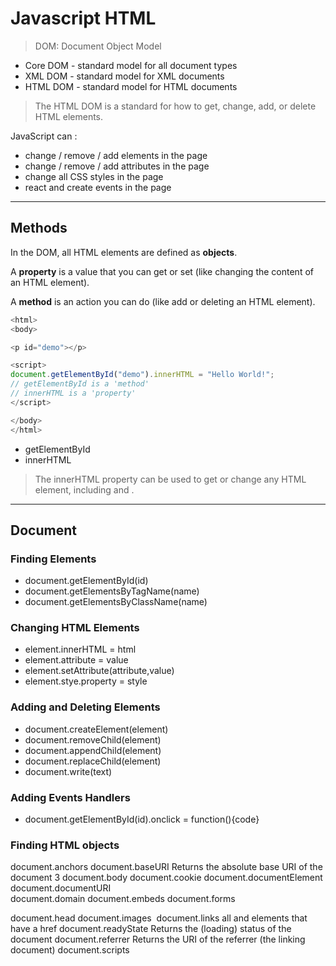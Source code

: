 # Javascript HTML

> DOM: Document Object Model

* Core DOM - standard model for all document types
* XML DOM - standard model for XML documents
* HTML DOM - standard model for HTML documents

> The HTML DOM is a standard for how to get, change, add, or delete HTML elements.

JavaScript can :

* change / remove / add elements in the page
* change / remove / add attributes in the page
* change all CSS styles in the page
* react and create events in the page

---

## Methods

In the DOM, all HTML elements are defined as **objects**.

A **property** is a value that you can get or set (like changing the content of an HTML element).

A **method** is an action you can do (like add or deleting an HTML element).

```javascript
<html>
<body>

<p id="demo"></p>

<script>
document.getElementById("demo").innerHTML = "Hello World!";
// getElementById is a 'method'
// innerHTML is a 'property'
</script>

</body>
</html>
```

* getElementById
* innerHTML

> The innerHTML property can be used to get or change any HTML element, including <html> and <body>.

---

## Document

### Finding Elements

* document.getElementById(id)
* document.getElementsByTagName(name)
* document.getElementsByClassName(name)

### Changing HTML Elements

* element.innerHTML = html
* element.attribute = value
* element.setAttribute(attribute,value)
* element.stye.property = style

### Adding and Deleting Elements

* document.createElement(element)	
* document.removeChild(element)	
* document.appendChild(element)	
* document.replaceChild(element)	
* document.write(text)	

### Adding Events Handlers

* document.getElementById(id).onclick = function(){code}

### Finding HTML objects

document.anchors	<a>
document.baseURI	Returns the absolute base URI of the document	3
document.body	<body>
document.cookie	
document.documentElement	<html>
document.documentURI	
document.domain	
document.embeds	<embed>
document.forms	<form>
document.head	<head>
document.images	<img>
document.links	all <area> and <a> elements that have a href
document.readyState	Returns the (loading) status of the document
document.referrer	Returns the URI of the referrer (the linking document)
document.scripts	<script>
document.title	<title>
document.URL

---

## Elements

```javascript
var myElement = document.getElementById("intro");

var allP = document.getElementsByTagName("p");

var allIntroClasses = document.getElementsByClassName("intro");
```

This example finds the element with id="main", and then finds all <p> elements inside "main":

```javascript
var x = document.getElementById("main");
var y = x.getElementsByTagName("p");
```

### By Query Selector

```javascript
// also querySelector
var x = document.querySelectorAll("p.intro");
```

---

## HTML

> Never use document.write() after the document is loaded. It will overwrite the document.

* innerHTML
* attribute

```javascript
document.getElementById("myImage").src = "landscape.jpg";
```

---

## CSS

```javascript
document.getElementById("p2").style.color = "blue";
```

```javascript
<h1 id="id1">My Heading 1</h1>

<button type="button" 
onclick="document.getElementById('id1').style.color = 'red'">
Click Me!</button>
```

```javascript
<p id="p1">
This is a text.
This is a text.
This is a text.
This is a text.
</p>

<input type="button" value="Hide text" onclick="document.getElementById('p1').style.visibility='hidden'">
<input type="button" value="Show text" onclick="document.getElementById('p1').style.visibility='visible'">
```

---

## Animations

```javascript
<!DOCTYPE html>
<html>
<style>
#container {
  width: 400px;
  height: 400px;
  position: relative;
  background: yellow;
}
#animate {
  width: 50px;
  height: 50px;
  position: absolute;
  background-color: red;
}
</style>
<body>

<p>
<button onclick="myMove()">Click Me</button>
</p> 

<div id ="container">
<div id ="animate"></div>
</div>

<script>
function myMove() {
  var elem = document.getElementById("animate");   
  var pos = 0;
  var id = setInterval(frame, 5);
  function frame() {
    if (pos == 350) {
      clearInterval(id);
    } else {
      pos++; 
      elem.style.top = pos + 'px'; 
      elem.style.left = pos + 'px'; 
    }
  }
}
</script>

</body>
</html>
```

---

## Events

```javascript
<!DOCTYPE html>
<html>
<body>

<h1 onclick="this.innerHTML = 'Ooops!'">Click on this text!</h1>

</body>
</html>
```

```javascript
<!DOCTYPE html>
<html>
<body>

<h1 onclick="changeText(this)">Click on this text!</h1>

<script>
function changeText(id) { 
    id.innerHTML = "Ooops!";
}
</script>

</body>
</html>
```

### Event attributes

e.g. 

* onclick
* onload
* onchange
* onmouseover
* onmouseout
* onmousedown
* onmouseup
* onfocus

```html
<button onclick="displayDate()">The time is?</button>
```

### Assign Events Using the HTML DOM

```javascript
document.getElementById("myBtn").onclick = displayDate;
```

### The onload and onunload Events

The onload and onunload events are triggered when the user **enters or leaves the page**.

The onload event can be used to check the visitor's browser type and browser version, and load the proper version of the web page based on the information.

The onload and onunload events can be used to deal with **cookies**.

```html
<body onload="checkCookies()">
```

```html
<!DOCTYPE html>
<html>
<body onload="checkCookies()">

<p id="demo"></p>

<script>
function checkCookies() {
    var text = "";
    if (navigator.cookieEnabled == true) {
        text = "Cookies are enabled.";
    } else {
        text = "Cookies are not enabled.";
    }
    document.getElementById("demo").innerHTML = text;
}
</script>

</body>
</html> 
```

### The onchange Event

```html
<input type="text" id="fname" onchange="upperCase()">
```

### The onmouseover and onmouseout Events

```html
<!DOCTYPE html>
<html>
<body>

<div onmouseover="mOver(this)" onmouseout="mOut(this)" 
style="background-color:#D94A38;width:120px;height:20px;padding:40px;">
Mouse Over Me</div>

<script>
function mOver(obj) {
    obj.innerHTML = "Thank You"
}

function mOut(obj) {
    obj.innerHTML = "Mouse Over Me"
}
</script>

</body>
</html> 
```

### The onmousedown, onmouseup and onclick Events

```html
<!DOCTYPE html>
<html>
<body>

<div onmousedown="mDown(this)" onmouseup="mUp(this)"
style="background-color:#D94A38;width:90px;height:20px;padding:40px;">
Click Me</div>

<script>
function mDown(obj) {
    obj.style.backgroundColor = "#1ec5e5";
    obj.innerHTML = "Release Me";
}

function mUp(obj) {
    obj.style.backgroundColor="#D94A38";
    obj.innerHTML="Thank You";
}
</script>

</body>
</html> 
```

[HTML DOM Event Object Reference](http://www.w3schools.com/jsref/dom_obj_event.asp)

---

## EventListener

---

## Navigation

---

## Nodes

---

## Nodelist

---